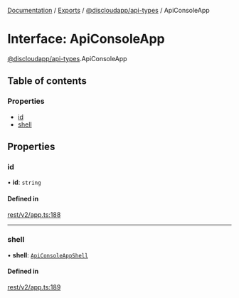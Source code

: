 [Documentation](../README.md) / [Exports](../modules.md) / [@discloudapp/api-types](../modules/discloudapp_api_types.md) / ApiConsoleApp

# Interface: ApiConsoleApp

[@discloudapp/api-types](../modules/discloudapp_api_types.md).ApiConsoleApp

## Table of contents

### Properties

- [id](discloudapp_api_types.ApiConsoleApp.md#id)
- [shell](discloudapp_api_types.ApiConsoleApp.md#shell)

## Properties

### id

• **id**: `string`

#### Defined in

[rest/v2/app.ts:188](https://github.com/discloud/discloud.app/blob/824e86a/packages/api-types/rest/v2/app.ts#L188)

___

### shell

• **shell**: [`ApiConsoleAppShell`](discloudapp_api_types.ApiConsoleAppShell.md)

#### Defined in

[rest/v2/app.ts:189](https://github.com/discloud/discloud.app/blob/824e86a/packages/api-types/rest/v2/app.ts#L189)
